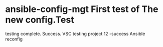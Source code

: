 # ansible-config-mgt First test of The new config.Test

testing complete. Success. VSC
testing project 12 -success
Ansible reconfig
